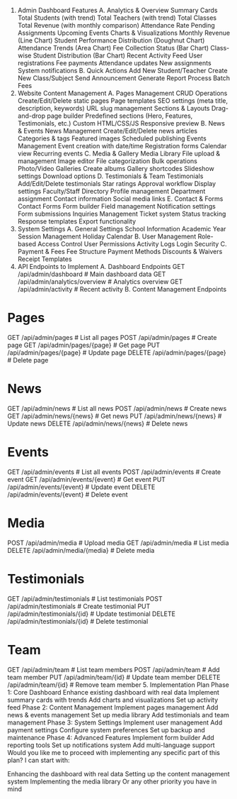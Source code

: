1. Admin Dashboard Features
A. Analytics & Overview
 Summary Cards
Total Students (with trend)
Total Teachers (with trend)
Total Classes
Total Revenue (with monthly comparison)
Attendance Rate
Pending Assignments
Upcoming Events
 Charts & Visualizations
Monthly Revenue (Line Chart)
Student Performance Distribution (Doughnut Chart)
Attendance Trends (Area Chart)
Fee Collection Status (Bar Chart)
Class-wise Student Distribution (Bar Chart)
 Recent Activity Feed
User registrations
Fee payments
Attendance updates
New assignments
System notifications
B. Quick Actions
 Add New Student/Teacher
 Create New Class/Subject
 Send Announcement
 Generate Report
 Process Batch Fees
2. Website Content Management
A. Pages Management
 CRUD Operations
Create/Edit/Delete static pages
Page templates
SEO settings (meta title, description, keywords)
URL slug management
 Sections & Layouts
Drag-and-drop page builder
Predefined sections (Hero, Features, Testimonials, etc.)
Custom HTML/CSS/JS
Responsive preview
B. News & Events
 News Management
Create/Edit/Delete news articles
Categories & tags
Featured images
Scheduled publishing
 Events Management
Event creation with date/time
Registration forms
Calendar view
Recurring events
C. Media & Gallery
 Media Library
File upload & management
Image editor
File categorization
Bulk operations
 Photo/Video Galleries
Create albums
Gallery shortcodes
Slideshow settings
Download options
D. Testimonials & Team
 Testimonials
Add/Edit/Delete testimonials
Star ratings
Approval workflow
Display settings
 Faculty/Staff Directory
Profile management
Department assignment
Contact information
Social media links
E. Contact & Forms
 Contact Forms
Form builder
Field management
Notification settings
Form submissions
 Inquiries Management
Ticket system
Status tracking
Response templates
Export functionality
3. System Settings
A. General Settings
 School Information
 Academic Year
 Session Management
 Holiday Calendar
B. User Management
 Role-based Access Control
 User Permissions
 Activity Logs
 Login Security
C. Payment & Fees
 Fee Structure
 Payment Methods
 Discounts & Waivers
 Receipt Templates
4. API Endpoints to Implement
A. Dashboard Endpoints
GET    /api/admin/dashboard              # Main dashboard data
GET    /api/admin/analytics/overview     # Analytics overview
GET    /api/admin/activity               # Recent activity
B. Content Management Endpoints
# Pages
GET    /api/admin/pages                  # List all pages
POST   /api/admin/pages                  # Create page
GET    /api/admin/pages/{page}           # Get page
PUT    /api/admin/pages/{page}           # Update page
DELETE /api/admin/pages/{page}           # Delete page

# News
GET    /api/admin/news                   # List all news
POST   /api/admin/news                   # Create news
GET    /api/admin/news/{news}            # Get news
PUT    /api/admin/news/{news}            # Update news
DELETE /api/admin/news/{news}            # Delete news

# Events
GET    /api/admin/events                 # List all events
POST   /api/admin/events                 # Create event
GET    /api/admin/events/{event}         # Get event
PUT    /api/admin/events/{event}         # Update event
DELETE /api/admin/events/{event}         # Delete event

# Media
POST   /api/admin/media                  # Upload media
GET    /api/admin/media                  # List media
DELETE /api/admin/media/{media}          # Delete media

# Testimonials
GET    /api/admin/testimonials           # List testimonials
POST   /api/admin/testimonials           # Create testimonial
PUT    /api/admin/testimonials/{id}      # Update testimonial
DELETE /api/admin/testimonials/{id}      # Delete testimonial

# Team
GET    /api/admin/team                   # List team members
POST   /api/admin/team                   # Add team member
PUT    /api/admin/team/{id}              # Update team member
DELETE /api/admin/team/{id}              # Remove team member
5. Implementation Plan
Phase 1: Core Dashboard
Enhance existing dashboard with real data
Implement summary cards with trends
Add charts and visualizations
Set up activity feed
Phase 2: Content Management
Implement pages management
Add news & events management
Set up media library
Add testimonials and team management
Phase 3: System Settings
Implement user management
Add payment settings
Configure system preferences
Set up backup and maintenance
Phase 4: Advanced Features
Implement form builder
Add reporting tools
Set up notifications system
Add multi-language support
Would you like me to proceed with implementing any specific part of this plan? I can start with:

Enhancing the dashboard with real data
Setting up the content management system
Implementing the media library
Or any other priority you have in mind